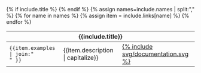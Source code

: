 <table class="table-documentation-links">
  {% if include.title %}
  <thead>
    <tr>
      <th colspan="3" scope="col">{{include.title}}</th>
    </tr>
  </thead>
  {% endif %}
  <tbody>
{% assign names=include.names | split:"," %}
{% for name in names %}
{% assign item = include.links[name] %}
    <tr>
      <td><code>{{item.examples | join:"</code><br><code>" }}</code></td>
      <td>{{item.description | capitalize}}</td>
      <td><a class="btn-documentation" href="{{item.url}}" target="{{include.target}}" aria-label="open documentation in new windows" data-toggle="tooltip" data-placement="right" title="Go to filter's documentation">{% include svg/documentation.svg %}</a></td>
    </tr>
{% endfor %}
  </tbody>
</table>